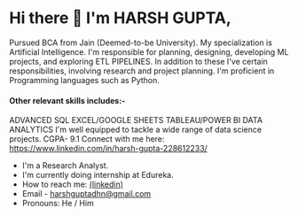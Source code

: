 # Hi there 👋 I'm HARSH GUPTA,
Pursued BCA from Jain (Deemed-to-be University). 
My specialization is Artificial Intelligence. 
I'm responsible for planning, designing, developing ML projects, and exploring ETL PIPELINES. 
In addition to these I've certain responsibilities, involving research and project planning. I'm proficient in Programming languages such as Python.

#### Other relevant skills includes:-
ADVANCED SQL EXCEL/GOOGLE SHEETS TABLEAU/POWER BI DATA ANALYTICS
I'm well equipped to tackle a wide range of data science projects.
CGPA- 9.1
Connect with me here: https://www.linkedin.com/in/harsh-gupta-228612233/


- I'm a Research Analyst.
- I'm currently doing internship at Edureka.
- How to reach me: [(linkedin)](https://www.linkedin.com/in/harsh-gupta-228612233/)
- Email - harshguptadhn@gmail.com
- Pronouns: He / Him


<!---
harshgupta347/harshgupta347 is a ✨ special ✨ repository because its `README.md` (this file) appears on your GitHub profile.
You can click the Preview link to take a look at your changes.
--->
